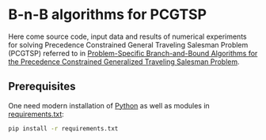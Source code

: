 # B-n-B algorithms for PCGTSP

Here come source code, input data and results
of numerical experiments for solving
Precedence Constrained General Traveling Salesman Problem
(PCGTSP)
referred to in
[Problem-Specific Branch-and-Bound Algorithms for the Precedence Constrained Generalized Traveling Salesman Problem][optima2021].

## Prerequisites

One need modern installation of [Python]
as well as modules in
[requirements.txt](requirements.txt):
```sh
pip install -r requirements.txt
```

[optima2021]: https://link.springer.com/chapter/10.1007/978-3-030-91059-4_10
[Python]: https://www.python.org/
